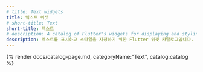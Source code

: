 ```yaml
---
# title: Text widgets
title: 텍스트 위젯
# short-title: Text
short-title: 텍스트
# description: A catalog of Flutter's widgets for displaying and styling text.
description: 텍스트를 표시하고 스타일을 지정하기 위한 Flutter 위젯 카탈로그입니다.
---
```


{% render docs/catalog-page.md, categoryName:"Text", catalog:catalog %}
